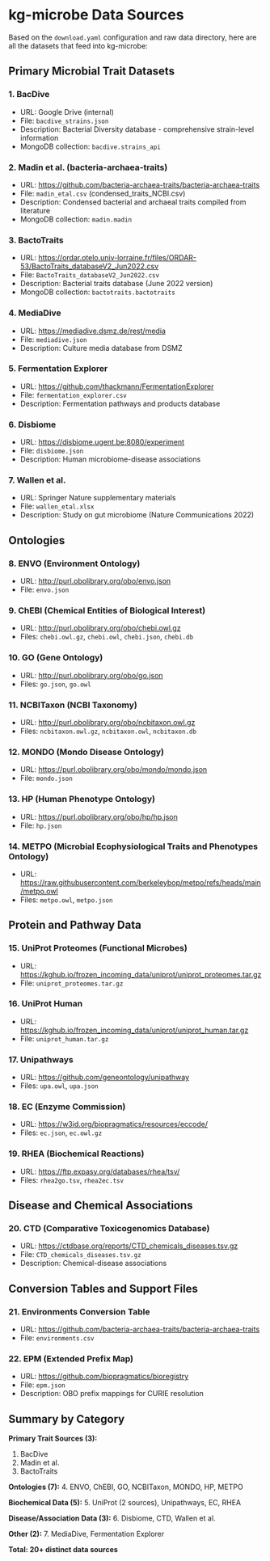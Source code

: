 # kg-microbe Data Sources

Based on the `download.yaml` configuration and raw data directory, here are all the datasets that feed into kg-microbe:

## Primary Microbial Trait Datasets

### 1. **BacDive** 
- URL: Google Drive (internal)
- File: `bacdive_strains.json`
- Description: Bacterial Diversity database - comprehensive strain-level information
- MongoDB collection: `bacdive.strains_api`

### 2. **Madin et al.** (bacteria-archaea-traits)
- URL: https://github.com/bacteria-archaea-traits/bacteria-archaea-traits
- File: `madin_etal.csv` (condensed_traits_NCBI.csv)
- Description: Condensed bacterial and archaeal traits compiled from literature
- MongoDB collection: `madin.madin`

### 3. **BactoTraits**
- URL: https://ordar.otelo.univ-lorraine.fr/files/ORDAR-53/BactoTraits_databaseV2_Jun2022.csv
- File: `BactoTraits_databaseV2_Jun2022.csv`
- Description: Bacterial traits database (June 2022 version)
- MongoDB collection: `bactotraits.bactotraits`

### 4. **MediaDive**
- URL: https://mediadive.dsmz.de/rest/media
- File: `mediadive.json`
- Description: Culture media database from DSMZ

### 5. **Fermentation Explorer**
- URL: https://github.com/thackmann/FermentationExplorer
- File: `fermentation_explorer.csv`
- Description: Fermentation pathways and products database

### 6. **Disbiome**
- URL: https://disbiome.ugent.be:8080/experiment
- File: `disbiome.json`
- Description: Human microbiome-disease associations

### 7. **Wallen et al.**
- URL: Springer Nature supplementary materials
- File: `wallen_etal.xlsx`
- Description: Study on gut microbiome (Nature Communications 2022)

## Ontologies

### 8. **ENVO** (Environment Ontology)
- URL: http://purl.obolibrary.org/obo/envo.json
- File: `envo.json`

### 9. **ChEBI** (Chemical Entities of Biological Interest)
- URL: http://purl.obolibrary.org/obo/chebi.owl.gz
- Files: `chebi.owl.gz`, `chebi.owl`, `chebi.json`, `chebi.db`

### 10. **GO** (Gene Ontology)
- URL: http://purl.obolibrary.org/obo/go.json
- Files: `go.json`, `go.owl`

### 11. **NCBITaxon** (NCBI Taxonomy)
- URL: http://purl.obolibrary.org/obo/ncbitaxon.owl.gz
- Files: `ncbitaxon.owl.gz`, `ncbitaxon.owl`, `ncbitaxon.db`

### 12. **MONDO** (Mondo Disease Ontology)
- URL: https://purl.obolibrary.org/obo/mondo/mondo.json
- File: `mondo.json`

### 13. **HP** (Human Phenotype Ontology)
- URL: https://purl.obolibrary.org/obo/hp/hp.json
- File: `hp.json`

### 14. **METPO** (Microbial Ecophysiological Traits and Phenotypes Ontology)
- URL: https://raw.githubusercontent.com/berkeleybop/metpo/refs/heads/main/metpo.owl
- Files: `metpo.owl`, `metpo.json`

## Protein and Pathway Data

### 15. **UniProt Proteomes** (Functional Microbes)
- URL: https://kghub.io/frozen_incoming_data/uniprot/uniprot_proteomes.tar.gz
- File: `uniprot_proteomes.tar.gz`

### 16. **UniProt Human**
- URL: https://kghub.io/frozen_incoming_data/uniprot/uniprot_human.tar.gz
- File: `uniprot_human.tar.gz`

### 17. **Unipathways**
- URL: https://github.com/geneontology/unipathway
- Files: `upa.owl`, `upa.json`

### 18. **EC** (Enzyme Commission)
- URL: https://w3id.org/biopragmatics/resources/eccode/
- Files: `ec.json`, `ec.owl.gz`

### 19. **RHEA** (Biochemical Reactions)
- URL: https://ftp.expasy.org/databases/rhea/tsv/
- Files: `rhea2go.tsv`, `rhea2ec.tsv`

## Disease and Chemical Associations

### 20. **CTD** (Comparative Toxicogenomics Database)
- URL: https://ctdbase.org/reports/CTD_chemicals_diseases.tsv.gz
- File: `CTD_chemicals_diseases.tsv.gz`
- Description: Chemical-disease associations

## Conversion Tables and Support Files

### 21. **Environments Conversion Table**
- URL: https://github.com/bacteria-archaea-traits/bacteria-archaea-traits
- File: `environments.csv`

### 22. **EPM** (Extended Prefix Map)
- URL: https://github.com/biopragmatics/bioregistry
- File: `epm.json`
- Description: OBO prefix mappings for CURIE resolution

## Summary by Category

**Primary Trait Sources (3):**
1. BacDive
2. Madin et al.
3. BactoTraits

**Ontologies (7):**
4. ENVO, ChEBI, GO, NCBITaxon, MONDO, HP, METPO

**Biochemical Data (5):**
5. UniProt (2 sources), Unipathways, EC, RHEA

**Disease/Association Data (3):**
6. Disbiome, CTD, Wallen et al.

**Other (2):**
7. MediaDive, Fermentation Explorer

**Total: 20+ distinct data sources**
